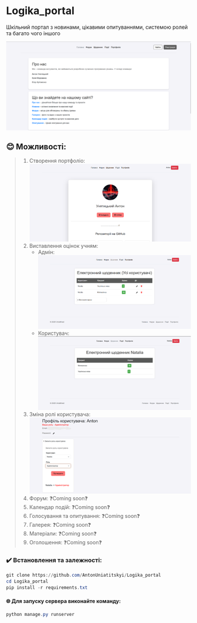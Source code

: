 # Logika_portal

Шкільний портал з новинами, цікавими опитуваннями, системою ролей та багато чого іншого

![Головна](media/golovna.png)

## 😊 Можливості:

> 1. Створення портфоліо:
>   ![Портфоліо](media/portfolio.png)
> 2. Виставлення оцінок учням:
>       - Адмін:
>       ![Щоденник від адміна](media/diary_adm.png)
>       - Користувач:
>       ![Щоденник користувача](media/diary_user.png)
> 3. Зміна ролі користувача:
>       ![Роль](media/role.png)
> 4. Форум:
>       ❓Coming soon❓               
> 5. Календар подій:
>       ❓Coming soon❓
> 6. Голосування та опитування:
>       ❓Coming soon❓
> 7. Галерея:
>       ❓Coming soon❓
> 8. Матеріали:
>       ❓Coming soon❓
> 9. Оголошення:
>       ❓Coming soon❓        

### ✔️ Встановлення та залежності:
```powershell
git clone https://github.com/AntonUniatitskyi/Logika_portal
cd Logika_portal
pip install -r requirements.txt
```

#### 🌐 Для запуску сервера виконайте команду:

```powershell
python manage.py runserver
```